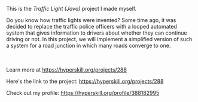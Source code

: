 This is the *Traffic Light (Java)* project I made myself.


<p>Do you know how traffic lights were invented? Some time ago, it was decided to replace the traffic police officers with a looped automated system that gives information to drivers about whether they can continue driving or not. In this project, we will implement a simplified version of such a system for a road junction in which many roads converge to one.</p><br/><br/>Learn more at <a href="https://hyperskill.org/projects/288?utm_source=ide&utm_medium=ide&utm_campaign=ide&utm_content=project-card">https://hyperskill.org/projects/288</a>

Here's the link to the project: https://hyperskill.org/projects/288

Check out my profile: https://hyperskill.org/profile/388182995
